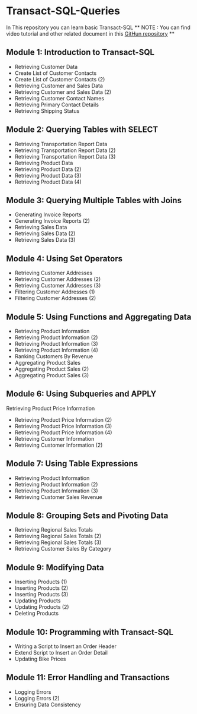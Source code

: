 # Transact-SQL-Queries
In This repository you can learn basic Transact-SQL
** NOTE : You can find video tutorial and other related document in this [GitHun repository](https://github.com/MuhammadBilalYar/Transact-SQL-Queries/wiki/Home/_edit) **

## Module 1: Introduction to Transact-SQL 
* Retrieving Customer Data
* Create List of Customer Contacts
* Create List of Customer Contacts (2)
* Retrieving Customer and Sales Data
* Retrieving Customer and Sales Data (2)
* Retrieving Customer Contact Names
* Retrieving Primary Contact Details
* Retrieving Shipping Status


## Module 2: Querying Tables with SELECT
* Retrieving Transportation Report Data
* Retrieving Transportation Report Data (2)
* Retrieving Transportation Report Data (3)
* Retrieving Product Data
* Retrieving Product Data (2)
* Retrieving Product Data (3)
* Retrieving Product Data (4)


## Module 3: Querying Multiple Tables with Joins 
* Generating Invoice Reports
* Generating Invoice Reports (2)
* Retrieving Sales Data
* Retrieving Sales Data (2)
* Retrieving Sales Data (3)


## Module 4: Using Set Operators 
* Retrieving Customer Addresses
* Retrieving Customer Addresses (2)
* Retrieving Customer Addresses (3)
* Filtering Customer Addresses (1)
* Filtering Customer Addresses (2)


## Module 5: Using Functions and Aggregating Data 
* Retrieving Product Information
* Retrieving Product Information (2)
* Retrieving Product Information (3)
* Retrieving Product Information (4)
* Ranking Customers By Revenue
* Aggregating Product Sales
* Aggregating Product Sales (2)
* Aggregating Product Sales (3)


## Module 6: Using Subqueries and APPLY
Retrieving Product Price Information
* Retrieving Product Price Information (2)
* Retrieving Product Price Information (3)
* Retrieving Product Price Information (4)
* Retrieving Customer Information
* Retrieving Customer Information (2)


## Module 7: Using Table Expressions 
* Retrieving Product Information
* Retrieving Product Information (2)
* Retrieving Product Information (3)
* Retrieving Customer Sales Revenue


## Module 8: Grouping Sets and Pivoting Data 
* Retrieving Regional Sales Totals
* Retrieving Regional Sales Totals (2)
* Retrieving Regional Sales Totals (3)
* Retrieving Customer Sales By Category


## Module 9: Modifying Data 
* Inserting Products (1)
* Inserting Products (2)
* Inserting Products (3)
* Updating Products
* Updating Products (2)
* Deleting Products


## Module 10: Programming with Transact-SQL 
* Writing a Script to Insert an Order Header
* Extend Script to Insert an Order Detail
* Updating Bike Prices


## Module 11: Error Handling and Transactions
* Logging Errors
* Logging Errors (2)
* Ensuring Data Consistency